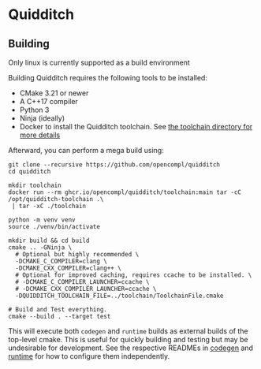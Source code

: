 # Quidditch

## Building

Only linux is currently supported as a build environment

Building Quidditch requires the following tools to be installed:
* CMake 3.21 or newer
* A C++17 compiler
* Python 3
* Ninja (ideally)
* Docker to install the Quidditch toolchain. See [the toolchain directory for more details](runtime/toolchain/README.md)

Afterward, you can perform a mega build using:
```shell
git clone --recursive https://github.com/opencompl/quidditch
cd quidditch

mkdir toolchain
docker run --rm ghcr.io/opencompl/quidditch/toolchain:main tar -cC /opt/quidditch-toolchain .\
 | tar -xC ./toolchain

python -m venv venv
source ./venv/bin/activate

mkdir build && cd build
cmake .. -GNinja \
  # Optional but highly recommended \
  -DCMAKE_C_COMPILER=clang \
  -DCMAKE_CXX_COMPILER=clang++ \
  # Optional for improved caching, requires ccache to be installed. \
  # -DCMAKE_C_COMPILER_LAUNCHER=ccache \
  # -DCMAKE_CXX_COMPILER_LAUNCHER=ccache \
  -DQUIDDITCH_TOOLCHAIN_FILE=../toolchain/ToolchainFile.cmake

# Build and Test everything.
cmake --build . --target test
```

This will execute both `codegen` and `runtime` builds as external builds of the top-level cmake.
This is useful for quickly building and testing but may be undesirable for development.
See the respective READMEs in [codegen](codegen/README.md) and [runtime](runtime/README.md) for how to configure them
independently.

